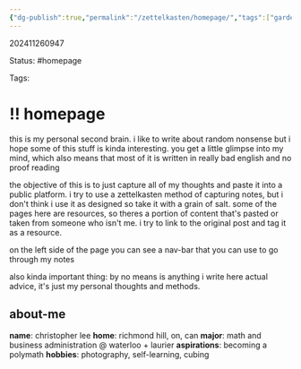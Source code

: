 ```yaml
---
{"dg-publish":true,"permalink":"/zettelkasten/homepage/","tags":["gardenEntry"],"updated":"2024-11-26T13:21:53.413-05:00"}
---
```


202411260947

Status: #homepage

Tags:

# !! homepage

this is my personal second brain. i like to write about random nonsense but i hope some of this stuff is kinda interesting. you get a little glimpse into my mind, which also means that most of it is written in really bad english and no proof reading

the objective of this is to just capture all of my thoughts and paste it into a public platform. i try to use a zettelkasten method of capturing notes, but i don't think i use it as designed so take it with a grain of salt. some of the pages here are resources, so theres a portion of content that's pasted or taken from someone who isn't me. i try to link to the original post and tag it as a resource.

on the left side of the page you can see a nav-bar that you can use to go through my notes

also kinda important thing: by no means is anything i write here actual advice, it's just my personal thoughts and methods.

## about-me

**name**: christopher lee
**home**: richmond hill, on, can
**major**: math and business administration @ waterloo + laurier
**aspirations**: becoming a polymath
**hobbies**: photography, self-learning, cubing